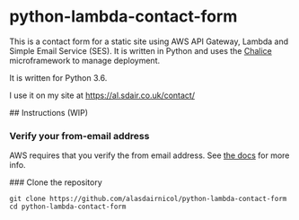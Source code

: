 # python-lambda-contact-form

This is a contact form for a static site using AWS API Gateway, Lambda
and Simple Email Service (SES). It is written in Python and uses the
[Chalice][1] microframework to manage deployment.

It is written for Python 3.6.

I use it on my site at https://al.sdair.co.uk/contact/

## Instructions (WIP)

### Verify your from-email address

AWS requires that you verify the from email address. See [the docs][2]
for more info.

### Clone the repository

    git clone https://github.com/alasdairnicol/python-lambda-contact-form
    cd python-lambda-contact-form

[1]: https://github.com/awslabs/chalice 
[2]: http://docs.aws.amazon.com/ses/latest/DeveloperGuide/verify-email-addresses.html

